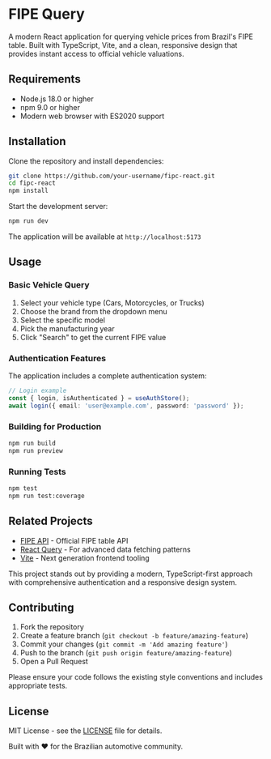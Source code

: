 # FIPE Query

A modern React application for querying vehicle prices from Brazil's FIPE table. Built with TypeScript, Vite, and a clean, responsive design that provides instant access to official vehicle valuations.

## Requirements

- Node.js 18.0 or higher
- npm 9.0 or higher
- Modern web browser with ES2020 support

## Installation

Clone the repository and install dependencies:

```bash
git clone https://github.com/your-username/fipc-react.git
cd fipc-react
npm install
```

Start the development server:

```bash
npm run dev
```

The application will be available at `http://localhost:5173`

## Usage

### Basic Vehicle Query

1. Select your vehicle type (Cars, Motorcycles, or Trucks)
2. Choose the brand from the dropdown menu
3. Select the specific model
4. Pick the manufacturing year
5. Click "Search" to get the current FIPE value

### Authentication Features

The application includes a complete authentication system:

```typescript
// Login example
const { login, isAuthenticated } = useAuthStore();
await login({ email: 'user@example.com', password: 'password' });
```

### Building for Production

```bash
npm run build
npm run preview
```

### Running Tests

```bash
npm test
npm run test:coverage
```

## Related Projects

- [FIPE API](https://deividfortuna.github.io/fipe/) - Official FIPE table API
- [React Query](https://tanstack.com/query) - For advanced data fetching patterns
- [Vite](https://vitejs.dev/) - Next generation frontend tooling

This project stands out by providing a modern, TypeScript-first approach with comprehensive authentication and a responsive design system.

## Contributing

1. Fork the repository
2. Create a feature branch (`git checkout -b feature/amazing-feature`)
3. Commit your changes (`git commit -m 'Add amazing feature'`)
4. Push to the branch (`git push origin feature/amazing-feature`)
5. Open a Pull Request

Please ensure your code follows the existing style conventions and includes appropriate tests.

## License

MIT License - see the [LICENSE](LICENSE) file for details.

Built with ❤️ for the Brazilian automotive community.
